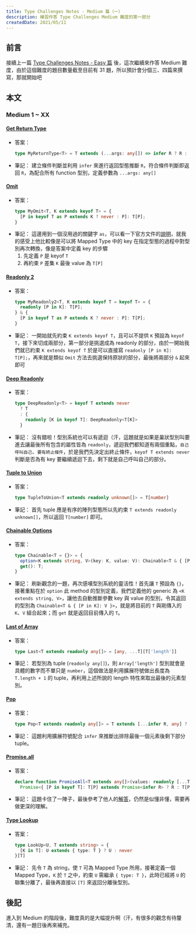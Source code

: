 ```yaml
---
title: Type Challenges Notes - Medium 篇（一）
description: 練習作答 Type Challenges Medium 難度的第一部分
createdDate: 2021/05/11
---
```


## 前言
接續上一篇 [Type Challenges Notes - Easy 篇](https://deviltea.me/posts/type-challenges) 後，這次繼續來作答 Medium 難度，由於這個難度的題目數量截至目前有 31 題，所以預計會分個三、四篇來撰寫，那就開始吧

## 本文

### Medium 1 ~ XX
#### [Get Return Type](https://github.com/type-challenges/type-challenges/blob/master/questions/2-medium-return-type/README.md)
- 答案：
  ```ts
  type MyReturnType<T> = T extends (...args: any[]) => infer R ? R : never
  ```
- 筆記：
  建立條件判斷並利用 `infer` 來進行返回型態推斷 `R`，符合條件判斷即返回 `R`，為配合所有 function 型別，定義參數為 `...args: any[]`

#### [Omit](https://github.com/type-challenges/type-challenges/blob/master/questions/3-medium-omit/README.md)
- 答案：
  ```ts
  type MyOmit<T, K extends keyof T> = {
    [P in keyof T as P extends K ? never : P]: T[P];
  }
  ```
- 筆記：
  這邊用到一個沒用過的關鍵字 `as`，可以看一下官方文件的[說明](https://www.typescriptlang.org/docs/handbook/2/mapped-types.html#key-remapping-via-as)，就我的感受上他比較像是可以將 Mapped Type 中的 key 在指定型態的過程中對型別再次轉換，像是答案中定義 key 的步驟
    1. 先定義 `P` 是 keyof `T`
    2. 再約束 `P` 差集 `K`
  最後 value 為 `T[P]`

#### [Readonly 2](https://github.com/type-challenges/type-challenges/blob/master/questions/8-medium-readonly-2/README.md)
- 答案：
  ```ts
  type MyReadonly2<T, K extends keyof T = keyof T> = {
    readonly [P in K]: T[P];
  } & {
    [P in keyof T as P extends K ? never : P]: T[P];
  }
  ```
- 筆記：
  一開始就先約束 `K extends keyof T`，且可以不提供 `K` 預設為 `keyof T`，接下來切成兩部分，第一部分是挑選成為 readonly 的部分，由於一開始我們就已約束 `K extends keyof T` 於是可以直接寫 `readonly [P in K]: T[P];`，再來就是類似 `Omit` 方法去挑選保持原狀的部分，最後將兩部分 `&` 起來即可

#### [Deep Readonly](https://github.com/type-challenges/type-challenges/blob/master/questions/9-medium-deep-readonly/README.md)
- 答案：
  ```ts
  type DeepReadonly<T> = keyof T extends never
    ? T
    : {
      readonly [K in keyof T]: DeepReadonly<T[K]>
    }
  ```
- 筆記：
  沒有錯啦！型別系統也可以有遞迴（汗，這題就是如果是巢狀型別叫要進去讓最後所有包含的屬性皆為 `readonly`，遞迴我們都知道有兩個重點，`自己呼叫自己`、`要有終止條件`，於是我們先決定出終止條件，`keyof T extends never` 判斷是否為有 key 要繼續遞迴下去，剩下就是自己呼叫自己的部分。

#### [Tuple to Union](https://github.com/type-challenges/type-challenges/blob/master/questions/10-medium-tuple-to-union/README.md)
- 答案：
  ```ts
  type TupleToUnion<T extends readonly unknown[]> = T[number]
  ```
- 筆記：
  首先 tuple 應是有序的陣列型態所以先約束 `T extends readonly unknown[]`，所以返回 `T[number]` 即可。

#### [Chainable Options](https://github.com/type-challenges/type-challenges/blob/master/questions/12-medium-chainable-options/README.md)
- 答案：
  ```ts
  type Chainable<T = {}> = {
    option<K extends string, V>(key: K, value: V): Chainable<T & { [P in K]: V }>;
    get(): T;
  }
  ```
- 筆記：
  刷新觀念的一題，再次感嘆型別系統的靈活性！首先讓 `T` 預設為 `{}`，接著重點在於 `option` 此 method 的型別定義，我們定義他的 generic 為 `<K extends string, V>`，讓他去自動推斷參數 key 與 value 的型別，令其返回的型別為 `Chainable<T & { [P in K]: V }>`，就是將目前的 `T` 與剛傳入的 `K`、`V` 組合起來；而 `get` 就是返回目前傳入的 `T`。

#### [Last of Array](https://github.com/type-challenges/type-challenges/blob/master/questions/15-medium-last/README.md)
- 答案：
  ```ts
  type Last<T extends readonly any[]> = [any, ...T][T['length']]
  ```
- 筆記：
  若型別為 tuple (`readonly any[]`)，則 `Array['length']` 型別就會是具體的數字而不單只是 `number`，這個做法是利用擴展符號做出長度為 `T.length + 1` 的 tuple，再利用上述所說的 length 特性來取出最後的元素型別。

#### [Pop](https://github.com/type-challenges/type-challenges/blob/master/questions/16-medium-pop/README.md)
- 答案：
  ```ts
  type Pop<T extends readonly any[]> = T extends [...infer R, any] ? R : never
  ```
- 筆記：
  這題利用擴展符號配合 `infer` 來推斷出排除最後一個元素後剩下部分 tuple。

#### [Promise.all](https://github.com/type-challenges/type-challenges/blob/master/questions/20-medium-promise-all/README.md)
- 答案：
  ```ts
  declare function PromiseAll<T extends any[]>(values: readonly [...T]):
    Promise<{ [P in keyof T]: T[P] extends Promise<infer R> ? R : T[P] }>
  ```
- 筆記：
  這題卡住了一陣子，最後參考了他人的[解答](https://github.com/type-challenges/type-challenges/issues/211)，仍然是似懂非懂，需要再做更深的理解。

#### [Type Lookup](https://github.com/type-challenges/type-challenges/blob/master/questions/62-medium-type-lookup/README.md)
- 答案：
  ```ts
  type LookUp<U, T extends string> = {
    [K in T]: U extends { type: T } ? U : never
  }[T]
  ```
- 筆記：
  先令 `T` 為 string，使 `T` 可為 Mapped Type 所用，接著定義一個 Mapped Type，`K` 於 `T` 之中，約束 `U` 需繼承 `{ type: T }`，此時已經將 `U` 的聯集分離了，最後再直接以 `[T]` 來返回分離後型別。

## 後記
進入到 Medium 的階段後，難度真的是大幅提升啊（汗，有很多的觀念有待釐清，還有一題日後再來補充。